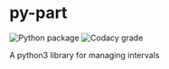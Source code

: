 # py-part

![Python package](https://github.com/chdemko/py-part/workflows/Python%20package/badge.svg?branch=develop)
![Codacy grade](https://img.shields.io/codacy/grade/501ab4f8749a4b6ab6c768e217235f59)

A python3 library for managing intervals
